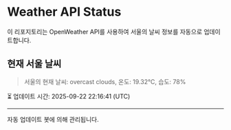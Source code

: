 
# Weather API Status

이 리포지토리는 OpenWeather API를 사용하여 서울의 날씨 정보를 자동으로 업데이트합니다.

## 현재 서울 날씨
> 서울의 현재 날씨: overcast clouds, 온도: 19.32°C, 습도: 78%

⏳ 업데이트 시간: 2025-09-22 22:16:41 (UTC)

---
자동 업데이트 봇에 의해 관리됩니다.
